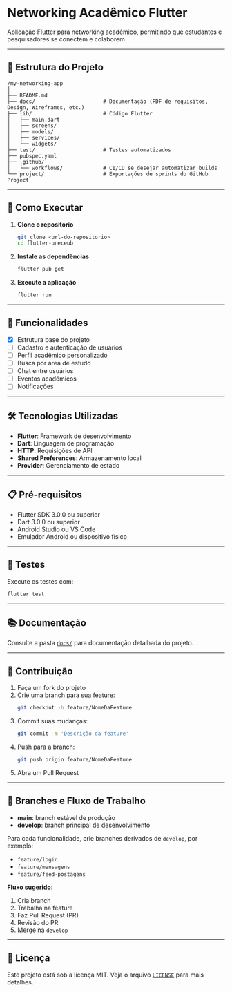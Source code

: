# Networking Acadêmico Flutter

Aplicação Flutter para networking acadêmico, permitindo que estudantes e pesquisadores se conectem e colaborem.

---

## 📁 Estrutura do Projeto

```text
/my-networking-app
│
├── README.md
├── docs/                      # Documentação (PDF de requisitos, Design, Wireframes, etc.)
├── lib/                       # Código Flutter
│   ├── main.dart
│   ├── screens/
│   ├── models/
│   ├── services/
│   └── widgets/
├── test/                      # Testes automatizados
├── pubspec.yaml
├── .github/
│   └── workflows/             # CI/CD se desejar automatizar builds
└── project/                   # Exportações de sprints do GitHub Project
```

---

## 🚀 Como Executar

1. **Clone o repositório**
   ```bash
   git clone <url-do-repositorio>
   cd flutter-uneceub
   ```
2. **Instale as dependências**
   ```bash
   flutter pub get
   ```
3. **Execute a aplicação**
   ```bash
   flutter run
   ```

---

## 📱 Funcionalidades

- [x] Estrutura base do projeto
- [ ] Cadastro e autenticação de usuários
- [ ] Perfil acadêmico personalizado
- [ ] Busca por área de estudo
- [ ] Chat entre usuários
- [ ] Eventos acadêmicos
- [ ] Notificações

---

## 🛠️ Tecnologias Utilizadas

- **Flutter**: Framework de desenvolvimento
- **Dart**: Linguagem de programação
- **HTTP**: Requisições de API
- **Shared Preferences**: Armazenamento local
- **Provider**: Gerenciamento de estado

---

## 📋 Pré-requisitos

- Flutter SDK 3.0.0 ou superior
- Dart 3.0.0 ou superior
- Android Studio ou VS Code
- Emulador Android ou dispositivo físico

---

## 🧪 Testes

Execute os testes com:
```bash
flutter test
```

---

## 📚 Documentação

Consulte a pasta [`docs/`](docs/) para documentação detalhada do projeto.

---

## 🤝 Contribuição

1. Faça um fork do projeto
2. Crie uma branch para sua feature:
   ```bash
   git checkout -b feature/NomeDaFeature
   ```
3. Commit suas mudanças:
   ```bash
   git commit -m 'Descrição da feature'
   ```
4. Push para a branch:
   ```bash
   git push origin feature/NomeDaFeature
   ```
5. Abra um Pull Request

---

## 🌱 Branches e Fluxo de Trabalho

- **main**: branch estável de produção
- **develop**: branch principal de desenvolvimento

Para cada funcionalidade, crie branches derivados de `develop`, por exemplo:
- `feature/login`
- `feature/mensagens`
- `feature/feed-postagens`

**Fluxo sugerido:**
1. Cria branch
2. Trabalha na feature
3. Faz Pull Request (PR)
4. Revisão do PR
5. Merge na `develop`

---

## 📄 Licença

Este projeto está sob a licença MIT. Veja o arquivo [`LICENSE`](LICENSE) para mais detalhes.
